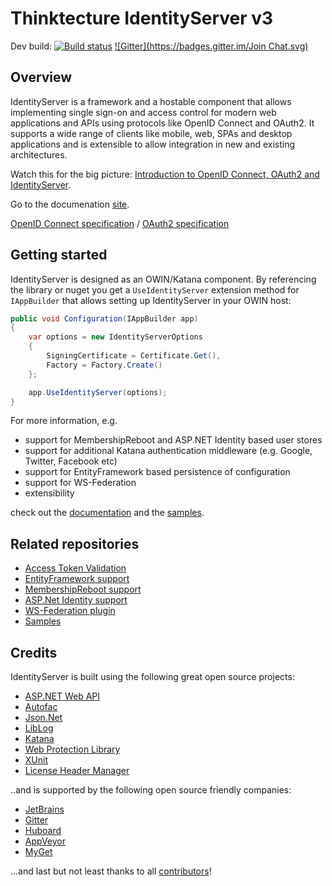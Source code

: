 # Thinktecture IdentityServer v3 #

Dev build: [![Build status](https://ci.appveyor.com/api/projects/status/p3w7grusyd7cnctw?svg=true)](https://ci.appveyor.com/project/leastprivilege/thinktecture-identityserver-v3)
[![Gitter](https://badges.gitter.im/Join Chat.svg)](https://gitter.im/thinktecture/Thinktecture.IdentityServer.v3?utm_source=badge&utm_medium=badge&utm_campaign=pr-badge&utm_content=badge)

## Overview ##

IdentityServer is a framework and a hostable component that allows implementing single sign-on and access control for modern web applications and APIs using protocols like OpenID Connect and OAuth2. It supports a wide range of clients like mobile, web, SPAs and desktop applications and is extensible to allow integration in new and existing architectures.

Watch this for the big picture: [Introduction to OpenID Connect, OAuth2 and IdentityServer](http://www.ndcvideos.com/#/app/video/2651).

Go to the documenation [site](https://thinktecture.github.io/Thinktecture.IdentityServer.v3.Documentation/).

[OpenID Connect specification](http://openid.net/specs/openid-connect-core-1_0.html) / [OAuth2 specification](http://tools.ietf.org/html/rfc6749 "OAuth2 specification")

## Getting started ##
IdentityServer is designed as an OWIN/Katana component. By referencing the library or nuget you get a `UseIdentityServer` extension method for `IAppBuilder` that allows setting up IdentityServer in your OWIN host:  

```csharp
public void Configuration(IAppBuilder app)
{
    var options = new IdentityServerOptions
    {
        SigningCertificate = Certificate.Get(),
        Factory = Factory.Create()
    };

    app.UseIdentityServer(options);
}
```

For more information, e.g.

* support for MembershipReboot and ASP.NET Identity based user stores
* support for additional Katana authentication middleware (e.g. Google, Twitter, Facebook etc)
* support for EntityFramework based persistence of configuration
* support for WS-Federation
* extensibility

check out the [documentation](https://thinktecture.github.io/Thinktecture.IdentityServer.v3.Documentation/) and the [samples](https://github.com/thinktecture/Thinktecture.IdentityServer.v3.Samples).

## Related repositories ##
* [Access Token Validation](https://github.com/thinktecture/Thinktecture.IdentityServer.v3.AccessTokenValidation)
* [EntityFramework support](https://github.com/thinktecture/Thinktecture.IdentityServer.v3.EntityFramework)
* [MembershipReboot support](https://github.com/thinktecture/Thinktecture.IdentityServer.v3.MembershipReboot)
* [ASP.Net Identity support](https://github.com/thinktecture/Thinktecture.IdentityServer.v3.AspNetIdentity)
* [WS-Federation plugin](https://github.com/thinktecture/Thinktecture.IdentityServer.v3.WsFederation)
* [Samples](https://github.com/thinktecture/Thinktecture.IdentityServer.v3.Samples)

## Credits ##
IdentityServer is built using the following great open source projects:

- [ASP.NET Web API](https://aspnetwebstack.codeplex.com/)
- [Autofac](http://autofac.org/)
- [Json.Net](http://james.newtonking.com/json)
- [LibLog](https://github.com/damianh/LibLog)
- [Katana](https://katanaproject.codeplex.com/)
- [Web Protection Library](https://wpl.codeplex.com/)
- [XUnit](https://github.com/xunit/xunit)
- [License Header Manager](https://visualstudiogallery.msdn.microsoft.com/5647a099-77c9-4a49-91c3-94001828e99e)

..and is supported by the following open source friendly companies:

- [JetBrains](http://www.jetbrains.com)
- [Gitter](http://gitter.im)
- [Huboard](http://huboard.com)
- [AppVeyor](http://appveyor.com)
- [MyGet](http://myget.org)

...and last but not least thanks to all [contributors](https://github.com/thinktecture/Thinktecture.IdentityServer.v3/graphs/contributors)!
